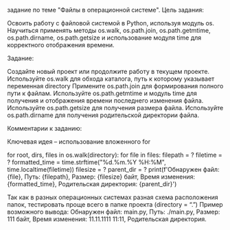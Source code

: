 задание по теме "Файлы в операционной системе".
Цель задания:

Освоить работу с файловой системой в Python, используя модуль os.
Научиться применять методы os.walk, os.path.join, os.path.getmtime, os.path.dirname, os.path.getsize и использование модуля time для корректного отображения времени.

Задание:

Создайте новый проект или продолжите работу в текущем проекте.
Используйте os.walk для обхода каталога, путь к которому указывает переменная directory
Примените os.path.join для формирования полного пути к файлам.
Используйте os.path.getmtime и модуль time для получения и отображения времени последнего изменения файла.
Используйте os.path.getsize для получения размера файла.
Используйте os.path.dirname для получения родительской директории файла.

Комментарии к заданию:

Ключевая идея – использование вложенного for

for root, dirs, files in os.walk(directory):
  for file in files:
    filepath = ?
    filetime = ?
    formatted_time = time.strftime("%d.%m.%Y %H:%M", time.localtime(filetime))
    filesize = ?
    parent_dir = ?
    print(f'Обнаружен файл: {file}, Путь: {filepath}, Размер: {filesize} байт, Время изменения: {formatted_time}, Родительская директория: {parent_dir}')



Так как в разных операционных системах разная схема расположения папок, тестировать проще всего в папке проекта (directory = “.”)
Пример возможного вывода:
Обнаружен файл: main.py, Путь: ./main.py, Размер: 111 байт, Время изменения: 11.11.1111 11:11, Родительская директория.

